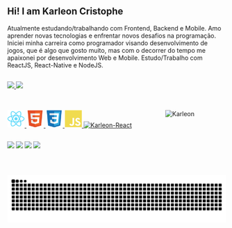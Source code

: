 ## Hi! I am Karleon Cristophe

  <div width="100%">
      <p>
      Atualmente estudando/trabalhando com Frontend, Backend e Mobile. 
      Amo aprender novas tecnologias e enfrentar novos desafios na programação.
      Iniciei minha carreira como programador visando desenvolvimento de jogos,
      que é algo que gosto muito, mas com o decorrer do tempo me apaixonei por desenvolvimento Web e Mobile.
      Estudo/Trabalho com ReactJS, React-Native e NodeJS.
      </p>
</div>   

  ##
  <div width="100%">
  <a href="https://github.com/karleoncristophe">
    <img height="190em"  src="https://github-readme-stats.vercel.app/api?username=karleoncristophe&show_icons=true&theme=radical&include_all_commits=true&count_private=true"/>
  <img height="190em" src="https://github-readme-stats.vercel.app/api/top-langs/?username=karleoncristophe&layout=compact&langs_count=16&theme=radical"/>
</div>
 
 
  ##
 
 <div style="display: inline_block"><br> 
   <img alt="Karleon-React" height="40" width="40" src="https://raw.githubusercontent.com/devicons/devicon/master/icons/react/react-original.svg">
   <img  alt="Karleon-HTML" height="40" width="40" src="https://raw.githubusercontent.com/devicons/devicon/master/icons/html5/html5-original.svg">
   <img  alt="Karleon-CSS" height="40" width="40" src="https://raw.githubusercontent.com/devicons/devicon/master/icons/css3/css3-original.svg">
   <img alt="Karleon-Js" height="40" width="40" src="https://raw.githubusercontent.com/devicons/devicon/master/icons/javascript/javascript-plain.svg">
   <img  alt="Karleon-React"  height="40" width="40" src='https://cdn.iconscout.com/icon/free/png-512/node-js-1174925.png'>
   <img align="right" height="150" width="140" alt="Karleon" src="https://www.bluebus.com.br/wp-content/uploads/2015/05/giphy.gif">
</div>  
 
  ##
 
<div>   
   <a href="https://www.karleoncristophe.com.br" target="_blank"><img src="https://img.shields.io/badge/Website-3b5998?style=flat-square&logo=google-chrome&logoColor=white" target="_blank"  height="28em" ></a>
  <a href="https://www.instagram.com/karleoncristophe/" target="_blank"><img src="https://img.shields.io/badge/-Instagram-%23E4405F?style=for-the-badge&logo=instagram&logoColor=white" target="_blank"></a>
  <a href ="https://t.me/karleoncristophe"><img src="https://img.shields.io/badge/Telegram-2CA5E0?style=for-the-badge&logo=telegram&logoColor=white" target="_blank"></a> 
   <a href ="https://twitter.com/karleoncris"><img src="https://img.shields.io/badge/Twitter-1DA1F2?style=for-the-badge&logo=twitter&logoColor=white" target="_blank"></a> 
 
  ![Snake animation](https://github.com/karleoncristophe/karleoncristophe/blob/output/github-contribution-grid-snake.svg) 
</div>

  
